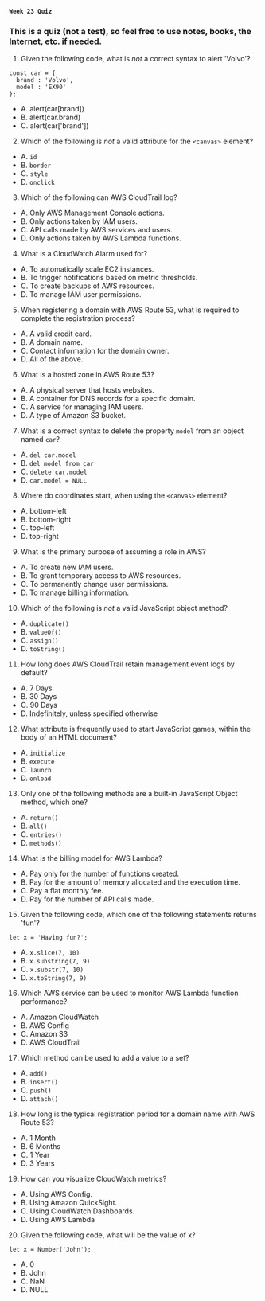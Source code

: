 **`Week 23 Quiz`**

### This is a quiz (not a test), so feel free to use notes, books, the Internet, etc. if needed.

1. Given the following code, what is *not* a correct syntax to alert 'Volvo'?
```
const car = {
  brand : 'Volvo',
  model : 'EX90'
};
```
- A. alert(car[brand])
- B. alert(car.brand)
- C. alert(car['brand'])

2. Which of the following is *not* a valid attribute for the `<canvas>` element?
- A. `id`
- B. `border`
- C. `style`
- D. `onclick`

3. Which of the following can AWS CloudTrail log?
- A. Only AWS Management Console actions.
- B. Only actions taken by IAM users.
- C. API calls made by AWS services and users.
- D. Only actions taken by AWS Lambda functions.

4. What is a CloudWatch Alarm used for?
- A. To automatically scale EC2 instances.
- B. To trigger notifications based on metric thresholds.
- C. To create backups of AWS resources.
- D. To manage IAM user permissions.

5. When registering a domain with AWS Route 53, what is required to complete the registration process?
- A. A valid credit card.
- B. A domain name.
- C. Contact information for the domain owner.
- D. All of the above.

6. What is a hosted zone in AWS Route 53?
- A. A physical server that hosts websites.
- B. A container for DNS records for a specific domain.
- C. A service for managing IAM users.
- D. A type of Amazon S3 bucket.

7. What is a correct syntax to delete the property `model` from an object named `car`?
- A. `del car.model`
- B. `del model from car`
- C. `delete car.model`
- D. `car.model = NULL`

8. Where do coordinates start, when using the `<canvas>` element?
- A. bottom-left
- B. bottom-right
- C. top-left
- D. top-right

9. What is the primary purpose of assuming a role in AWS?
- A. To create new IAM users.
- B. To grant temporary access to AWS resources.
- C. To permanently change user permissions.
- D. To manage billing information.

10. Which of the following is *not* a valid JavaScript object method?
- A. `duplicate()`
- B. `valueOf()`
- C. `assign()`
- D. `toString()`

11. How long does AWS CloudTrail retain management event logs by default?
- A. 7 Days
- B. 30 Days 
- C. 90 Days
- D. Indefinitely, unless specified otherwise

12. What attribute is frequently used to start JavaScript games, within the body of an HTML document?
- A. `initialize`
- B. `execute`
- C. `launch`
- D. `onload`

13. Only one of the following methods are a built-in JavaScript Object method, which one?
- A. `return()`
- B. `all()`
- C. `entries()`
- D. `methods()`

14. What is the billing model for AWS Lambda?
- A. Pay only for the number of functions created.
- B. Pay for the amount of memory allocated and the execution time.
- C. Pay a flat monthly fee.
- D. Pay for the number of API calls made.

15. Given the following code, which one of the following statements returns 'fun'?
```
let x = 'Having fun?';
```
- A. `x.slice(7, 10)`
- B. `x.substring(7, 9)`
- C. `x.substr(7, 10)`
- D. `x.toString(7, 9)`

16. Which AWS service can be used to monitor AWS Lambda function performance?
- A. Amazon CloudWatch
- B. AWS Config
- C. Amazon S3
- D. AWS CloudTrail

17. Which method can be used to add a value to a set?
- A. `add()`
- B. `insert()`
- C. `push()`
- D. `attach()`

18. How long is the typical registration period for a domain name with AWS Route 53?
- A. 1 Month
- B. 6 Months
- C. 1 Year
- D. 3 Years

19. How can you visualize CloudWatch metrics?
- A. Using AWS Config.
- B. Using Amazon QuickSight.
- C. Using CloudWatch Dashboards.
- D. Using AWS Lambda

20. Given the following code, what will be the value of x?
```
let x = Number('John');
```
- A. 0
- B. John
- C. NaN
- D. NULL
